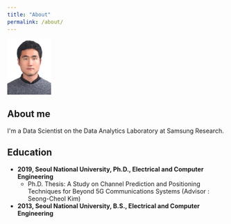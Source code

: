 ```yaml
---
title: "About"
permalink: /about/
---
```


<!-- ![](/images/jy.jpg){: width="50%" height="50%"} -->
<img src="/images/jy.jpg" width="20%" height="50%">

## About me
I'm a Data Scientist on the Data Analytics Laboratory at Samsung Research.

## Education
- **2019, Seoul National University, Ph.D., Electrical and Computer Engineering**
  - Ph.D. Thesis: A Study on Channel Prediction and Positioning Techniques for Beyond 5G Communications Systems (Advisor : Seong-Cheol Kim)
- **2013, Seoul National University, B.S., Electrical and Computer Engineering**
